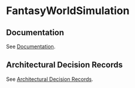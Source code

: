 # FantasyWorldSimulation

## Documentation

See [Documentation](FantasyWorldSimulation/docs/docu/index.md).

## Architectural Decision Records

See [Architectural Decision Records](FantasyWorldSimulation/docs/adr/index.md).